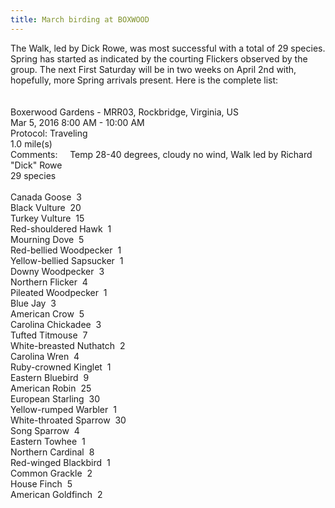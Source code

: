 ```yaml
---
title: March birding at BOXWOOD
---
```

<div class="paragraph" style="text-align:left;">The Walk, led by Dick Rowe, was most successful with a total of 29 species. Spring has started as indicated by the courting Flickers observed by the group. The next First Saturday will be in two weeks on April 2nd with, hopefully, more Spring arrivals present. Here is the complete list:&nbsp;<br /><br /><br /><span>Boxerwood Gardens - MRR03, Rockbridge, Virginia, US</span><br /><span>Mar 5, 2016 8:00 AM - 10:00 AM</span><br /><span>Protocol: Traveling</span><br /><span>1.0 mile(s)</span><br /><span>Comments:&nbsp; &nbsp; &nbsp;Temp 28-40 degrees, cloudy no wind, Walk led by Richard "Dick" Rowe</span><br /><span>29 species</span><br /><br /><span>Canada Goose&nbsp; 3</span><br /><span>Black Vulture&nbsp; 20</span><br /><span>Turkey Vulture&nbsp; 15</span><br /><span>Red-shouldered Hawk&nbsp; 1</span><br /><span>Mourning Dove&nbsp; 5</span><br /><span>Red-bellied Woodpecker&nbsp; 1</span><br /><span>Yellow-bellied Sapsucker&nbsp; 1</span><br /><span>Downy Woodpecker&nbsp; 3</span><br /><span>Northern Flicker&nbsp; 4</span><br /><span>Pileated Woodpecker&nbsp; 1</span><br /><span>Blue Jay&nbsp; 3</span><br /><span>American Crow&nbsp; 5</span><br /><span>Carolina Chickadee&nbsp; 3</span><br /><span>Tufted Titmouse&nbsp; 7</span><br /><span>White-breasted Nuthatch&nbsp; 2</span><br /><span>Carolina Wren&nbsp; 4</span><br /><span>Ruby-crowned Kinglet&nbsp; 1</span><br /><span>Eastern Bluebird&nbsp; 9</span><br /><span>American Robin&nbsp; 25</span><br /><span>European Starling&nbsp; 30</span><br /><span>Yellow-rumped Warbler&nbsp; 1</span><br /><span>White-throated Sparrow&nbsp; 30</span><br /><span>Song Sparrow&nbsp; 4</span><br /><span>Eastern Towhee&nbsp; 1</span><br /><span>Northern Cardinal&nbsp; 8</span><br /><span>Red-winged Blackbird&nbsp; 1</span><br /><span>Common Grackle&nbsp; 2</span><br /><span>House Finch&nbsp; 5</span><br /><span>American Goldfinch&nbsp; 2</span><br /><br /><br /><span></span></div>
